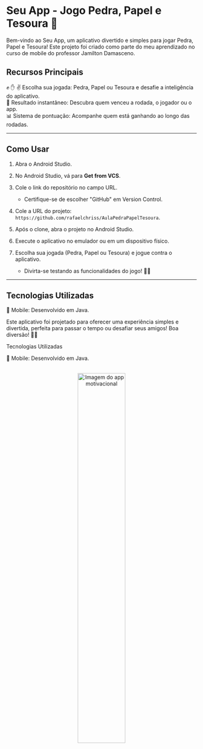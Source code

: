 # Seu App - Jogo Pedra, Papel e Tesoura 🚀

Bem-vindo ao Seu App, um aplicativo divertido e simples para jogar Pedra, Papel e Tesoura! Este projeto foi criado como parte do meu aprendizado no curso de mobile do professor Jamilton Damasceno.

## Recursos Principais

✊ ✋ ✌️ Escolha sua jogada: Pedra, Papel ou Tesoura e desafie a inteligência do aplicativo. <br>
🧠 Resultado instantâneo: Descubra quem venceu a rodada, o jogador ou o app. <br>
📊 Sistema de pontuação: Acompanhe quem está ganhando ao longo das rodadas.

---

## Como Usar

1. Abra o Android Studio.

2. No Android Studio, vá para **Get from VCS**.

3. Cole o link do repositório no campo URL.

   - Certifique-se de escolher "GitHub" em Version Control.

4. Cole a URL do projeto: `https://github.com/rafaelchriss/AulaPedraPapelTesoura`.

5. Após o clone, abra o projeto no Android Studio.

6. Execute o aplicativo no emulador ou em um dispositivo físico.

7. Escolha sua jogada (Pedra, Papel ou Tesoura) e jogue contra o aplicativo.

   - Divirta-se testando as funcionalidades do jogo! 🚀✨

---

## Tecnologias Utilizadas

📱 Mobile: Desenvolvido em Java. <br>

Este aplicativo foi projetado para oferecer uma experiência simples e divertida, perfeita para passar o tempo ou desafiar seus amigos! Boa diversão! 🚀✨

Tecnologias Utilizadas

📱 Mobile: Desenvolvido em Java.<br>
<br>
<div align="center">
    <img src="https://github.com/user-attachments/assets/84727de8-a270-496a-8b67-9d191c8fcf85" alt="Imagem do app motivacional" style="width:50%;">
</div>








